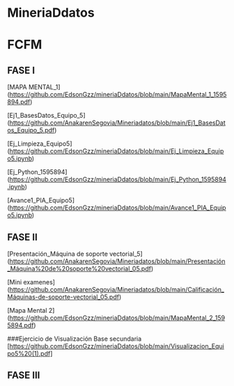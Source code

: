 # MineriaDdatos
# FCFM

## FASE I
[MAPA MENTAL_1] (https://github.com/EdsonGzz/mineriaDdatos/blob/main/MapaMental_1_1595894.pdf)

[Ej1_BasesDatos_Equipo_5] (https://github.com/AnakarenSegovia/Mineriadatos/blob/main/Ej1_BasesDatos_Equipo_5.pdf)

[Ej_Limpieza_Equipo5] (https://github.com/EdsonGzz/mineriaDdatos/blob/main/Ej_Limpieza_Equipo5.ipynb)

[Ej_Python_1595894] (https://github.com/EdsonGzz/mineriaDdatos/blob/main/Ej_Python_1595894.ipynb)

[Avance1_PIA_Equipo5] (https://github.com/EdsonGzz/mineriaDdatos/blob/main/Avance1_PIA_Equipo5.ipynb)


## FASE II
[Presentación_Máquina de soporte vectorial_5] (https://github.com/AnakarenSegovia/Mineriadatos/blob/main/Presentación_Máquina%20de%20soporte%20vectorial_05.pdf)

[Mini examenes] (https://github.com/AnakarenSegovia/Mineriadatos/blob/main/Calificación_Máquinas-de-soporte-vectorial_05.pdf)

[Mapa Mental 2] (https://github.com/EdsonGzz/mineriaDdatos/blob/main/MapaMental_2_1595894.pdf)

###Ejercicio de Visualización Base secundaria [https://github.com/EdsonGzz/mineriaDdatos/blob/main/Visualizacion_Equipo5%20(1).pdf]

## FASE III
